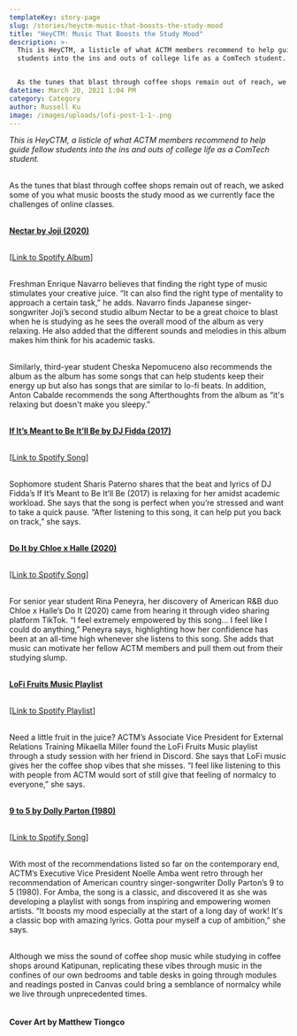 ```yaml
---
templateKey: story-page
slug: /stories/heyctm-music-that-boosts-the-study-mood
title: "HeyCTM: Music That Boosts the Study Mood"
description: >-
  This is HeyCTM, a listicle of what ACTM members recommend to help guide fellow
  students into the ins and outs of college life as a ComTech student. 


  As the tunes that blast through coffee shops remain out of reach, we asked some of you what music boosts the study mood as we currently face the challenges of online classes.
datetime: March 20, 2021 1:04 PM
category: Category
author: Russell Ku
image: /images/uploads/lofi-post-1-1-.png
---
```

*This is HeyCTM, a listicle of what ACTM members recommend to help guide fellow students into the ins and outs of college life as a ComTech student.* <br/><br/>

As the tunes that blast through coffee shops remain out of reach, we asked some of you what music boosts the study mood as we currently face the challenges of online classes. <br/><br/>

<u> **Nectar by Joji (2020)</u>**<br/><br/> 

[[Link to Spotify Album](https://open.spotify.com/album/5EzDhyNZuO7kuaABHwbBKX?si=AqHtQ1K0QpOAzdKPOz8hEA)]<br/><br/>

Freshman Enrique Navarro believes that finding the right type of music stimulates your creative juice. “It can also find the right type of mentality to approach a certain task,” he adds. Navarro finds Japanese singer-songwriter Joji’s second studio album Nectar to be a great choice to blast when he is studying as he sees the overall mood of the album as very relaxing. He also added that the different sounds and melodies in this album makes him think for his academic tasks. <br/><br/>

Similarly, third-year student Cheska Nepomuceno also recommends the album as the album has some songs that can help students keep their energy up but also has songs that are similar to lo-fi beats. In addition, Anton Cabalde recommends the song Afterthoughts from the album as “it's relaxing but doesn't make you sleepy.” <br/><br/>

<u>**If It’s Meant to Be It’ll Be by DJ Fidda (2017)**</u><br/><br/>

[[Link to Spotify Song](https://open.spotify.com/track/2bvhIBEl2vW6BVpNch3Uhf?si=3yUtFeO7Sg6Tku7F4mZKAg)] </br><br/>

Sophomore student Sharis Paterno shares that the beat and lyrics of DJ Fidda’s If It’s Meant to Be It’ll Be (2017) is relaxing for her amidst academic workload. She says that the song is perfect when you’re stressed and want to take a quick pause. “After listening to this song, it can help put you back on track,” she says. <br/><br/>

**<u> Do It by Chloe x Halle (2020) </u><br/>**<br/>

[[Link to Spotify Song](https://open.spotify.com/track/1bRjwdtScY2eMe9uMmsOkG?si=uIAT2sV9SlOuo4SSE2ywKw)] <br/><br/>

For senior year student Rina Peneyra, her discovery of American R&B duo Chloe x Halle’s Do It (2020) came from hearing it through video sharing platform TikTok. “I feel extremely empowered by this song… I feel like I could do anything,” Peneyra says, highlighting how her confidence has been at an all-time high whenever she listens to this song. She adds that music can motivate her fellow ACTM members and pull them out from their studying slump. <br/><br/>

**<u>LoFi Fruits Music Playlist</u><br/>**<br/>

[[Link to Spotify Playlist](https://open.spotify.com/playlist/3LFIBdP7eZXJKqf3guepZ1?si=4u_Do2jMS2Gt9m2Op5EL7w)] <br/><br/>

Need a little fruit in the juice? ACTM’s Associate Vice President for External Relations Training Mikaella Miller found the LoFi Fruits Music playlist through a study session with her friend in Discord. She says that LoFi music gives her the coffee shop vibes that she misses. “I feel like listening to this with people from ACTM would sort of still give that feeling of normalcy to everyone,” she says. <br/><br/>

**<u>9 to 5 by Dolly Parton (1980)</u><br/>**<br/>

[[Link to Spotify Song](https://open.spotify.com/track/4w3tQBXhn5345eUXDGBWZG?si=i2-kyKmSSe6i-B2o6kHsbQ)] <br/><br/>

With most of the recommendations listed so far on the contemporary end, ACTM’s Executive Vice President Noelle Amba went retro through her recommendation of American country singer-songwriter Dolly Parton’s 9 to 5 (1980). For Amba, the song is a classic, and discovered it as she was developing a playlist with songs from inspiring and empowering women artists. “It boosts my mood especially at the start of a long day of work! It's a classic bop with amazing lyrics. Gotta pour myself a cup of ambition,” she says. <br/><br/>

Although we miss the sound of coffee shop music while studying in coffee shops around Katipunan, replicating these vibes through music in the confines of our own bedrooms and table desks in going through modules and readings posted in Canvas could bring a semblance of normalcy while we live through unprecedented times. <br/>\
\
**Cover Art by Matthew Tiongco**